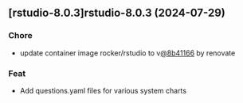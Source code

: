 

## [rstudio-8.0.3]rstudio-8.0.3 (2024-07-29)

### Chore



- update container image rocker/rstudio to v[@8b41166](https://github.com/8b41166) by renovate

### Feat



- Add questions.yaml files for various system charts